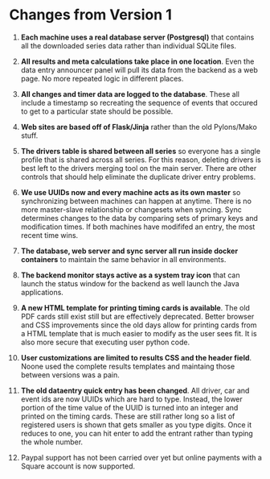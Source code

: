 # Changes from Version 1

1. **Each machine uses a real database server (Postgresql)** that contains all the downloaded series data rather than
   individual SQLite files.

1. **All results and meta calculations take place in one location**.  Even the data entry announcer panel will pull its
   data from the backend as a web page.  No more repeated logic in different places.

1. **All changes and timer data are logged to the database**. These all include a timestamp so recreating the sequence
   of events that occured to get to a particular state should be possible.

1. **Web sites are based off of Flask/Jinja** rather than the old Pylons/Mako stuff.

1. **The drivers table is shared between all series** so everyone has a single profile that is shared across all
   series.  For this reason, deleting drivers is best left to the drivers merging tool on the main server.  There
   are other controls that should help eliminate the duplicate driver entry problems.

1. **We use UUIDs now and every machine acts as its own master** so synchronizing between machines can happen at anytime.
   There is no more master-slave relationship or changesets when syncing.  Sync determines changes to the data by
   comparing sets of primary keys and modification times.  If both machines have modififed an entry, the most
   recent time wins.

1. **The database, web server and sync server all run inside docker containers** to maintain the same behavior in
   all environments.

1. **The backend monitor stays active as a system tray icon** that can launch the status window for the backend
   as well launch the Java applications.

1. **A new HTML template for printing timing cards is available**.  The old PDF cards still exist still but are effectively
   deprecated.  Better browser and CSS improvements since the old days allow for printing cards from a HTML template
   that is much easier to modify as the user sees fit.   It is also more secure that executing user python code.

1. **User customizations are limited to results CSS and the header field**.  Noone used the complete results templates and
   maintaing those between versions was a pain.

1. **The old dataentry quick entry has been changed**.  All driver, car and event ids are now UUIDs which are hard to type.
   Instead, the lower portion of the time value of the UUID is turned into an integer and printed on the timing cards. These
   are still rather long so a list of registered users is shown that gets smaller as you type digits.  Once it reduces to one,
   you can hit enter to add the entrant rather than typing the whole number.

1. Paypal support has not been carried over yet but online payments with a Square account is now supported.


